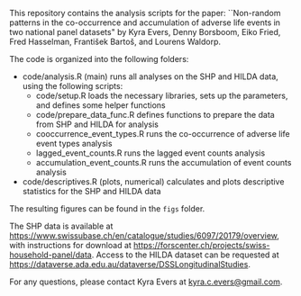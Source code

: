 This repository contains the analysis scripts for the paper: ``Non-random patterns in the co-occurrence and accumulation of adverse life events in two national panel datasets" by Kyra Evers, Denny Borsboom, Eiko Fried, Fred Hasselman, František Bartoš, and Lourens Waldorp.

The code is organized into the following folders:
* code/analysis.R (main) runs all analyses on the SHP and HILDA data, using the following scripts:
  * code/setup.R loads the necessary libraries, sets up the parameters, and defines some helper functions
  * code/prepare_data_func.R defines functions to prepare the data from SHP and HILDA for analysis
  * cooccurrence_event_types.R runs the co-occurrence of adverse life event types analysis
  * lagged_event_counts.R runs the lagged event counts analysis
  * accumulation_event_counts.R runs the accumulation of event counts analysis
* code/descriptives.R (plots, numerical) calculates and plots descriptive statistics for the SHP and HILDA data

The resulting figures can be found in the `figs` folder.

The SHP data is available at https://www.swissubase.ch/en/catalogue/studies/6097/20179/overview, with instructions for download at https://forscenter.ch/projects/swiss-household-panel/data. Access to the HILDA dataset can be requested at https://dataverse.ada.edu.au/dataverse/DSSLongitudinalStudies. 

For any questions, please contact Kyra Evers at kyra.c.evers@gmail.com.



